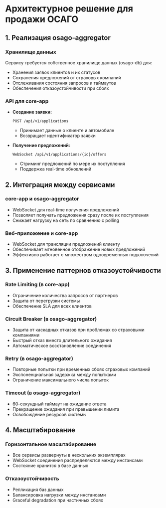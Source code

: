# Архитектурное решение для продажи ОСАГО

## 1. Реализация osago-aggregator

### Хранилище данных
Сервису требуется собственное хранилище данных (osago-db) для:
- Хранения заявок клиентов и их статусов
- Сохранения предложений от страховых компаний
- Отслеживания состояния запросов и таймаутов
- Обеспечения отказоустойчивости при сбоях

### API для core-app
- **Создание заявки:**
  ```
  POST /api/v1/applications
  ```
  - Принимает данные о клиенте и автомобиле
  - Возвращает идентификатор заявки

- **Получение предложений:**
  ```
  WebSocket /api/v1/applications/{id}/offers
  ```
  - Стриминг предложений по мере их поступления
  - Поддержка real-time обновлений

## 2. Интеграция между сервисами

### core-app и osago-aggregator
- WebSocket для real-time получения предложений
- Позволяет получать предложения сразу после их поступления
- Снижает нагрузку на сеть по сравнению с polling

### Веб-приложение и core-app
- WebSocket для трансляции предложений клиенту
- Обеспечивает мгновенное отображение новых предложений
- Эффективно работает с множеством одновременных подключений

## 3. Применение паттернов отказоустойчивости

### Rate Limiting (в core-app)
- Ограничение количества запросов от партнеров
- Защита от перегрузки системы
- Обеспечение SLA для всех клиентов

### Circuit Breaker (в osago-aggregator)
- Защита от каскадных отказов при проблемах со страховыми компаниями
- Быстрый отказ вместо длительного ожидания
- Автоматическое восстановление соединения

### Retry (в osago-aggregator)
- Повторные попытки при временных сбоях страховых компаний
- Экспоненциальная задержка между попытками
- Ограничение максимального числа попыток

### Timeout (в osago-aggregator)
- 60-секундный таймаут на ожидание ответа
- Прекращение ожидания при превышении лимита
- Освобождение ресурсов системы

## 4. Масштабирование

### Горизонтальное масштабирование
- Все сервисы развернуты в нескольких экземплярах
- WebSocket соединения распределяются между инстансами
- Состояние хранится в базе данных

### Отказоустойчивость
- Репликация баз данных
- Балансировка нагрузки между инстансами
- Graceful degradation при частичных сбоях
